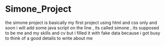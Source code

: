 ﻿# Simone_Project
the simone project is basically my first project using html and css only and soon i will add some java script on the line , its called simone , its supposed to be me and my skills and cv but i filled it with fake data because i got busy to think of a good details to write about me 
